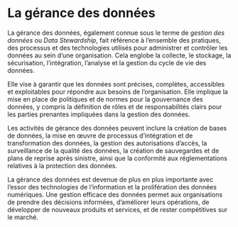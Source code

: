 # **La gérance des données**

La gérance des données, également connue sous le terme de _gestion des données_ ou  _Data Stewardship_, fait référence à l’ensemble des pratiques, des processus et des technologies utilisés pour administrer et contrôler les données au sein d’une organisation. Cela englobe la collecte, le stockage, la sécurisation, l’intégration, l’analyse et la gestion du cycle de vie des données.

Elle vise à garantir que les données sont précises, complètes, accessibles et exploitables pour répondre aux besoins de l’organisation. Elle implique la mise en place de politiques et de normes pour la gouvernance des données, y compris la définition de rôles et de responsabilités clairs pour les parties prenantes impliquées dans la gestion des données.

Les activités de gérance des données peuvent inclure la création de bases de données, la mise en œuvre de processus d’intégration et de transformation des données, la gestion des autorisations d’accès, la surveillance de la qualité des données, la création de sauvegardes et de plans de reprise après sinistre, ainsi que la conformité aux réglementations relatives à la protection des données.

La gérance des données est devenue de plus en plus importante avec l’essor des technologies de l’information et la prolifération des données numériques. Une gestion efficace des données permet aux organisations de prendre des décisions informées, d’améliorer leurs opérations, de développer de nouveaux produits et services, et de rester compétitives sur le marché.